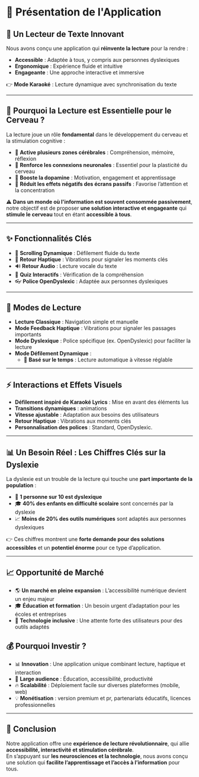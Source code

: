 # 📖 Présentation de l'Application

## 🚀 Un Lecteur de Texte Innovant
Nous avons conçu une application qui **réinvente la lecture** pour la rendre :
- **Accessible** : Adaptée à tous, y compris aux personnes dyslexiques
- **Ergonomique** : Expérience fluide et intuitive
- **Engageante** : Une approche interactive et immersive

👉 **Mode Karaoké** : Lecture dynamique avec synchronisation du texte

---

## 🧠 Pourquoi la Lecture est Essentielle pour le Cerveau ?
La lecture joue un rôle **fondamental** dans le développement du cerveau et la stimulation cognitive :
- 📖 **Active plusieurs zones cérébrales** : Compréhension, mémoire, réflexion  
- 🧬 **Renforce les connexions neuronales** : Essentiel pour la plasticité du cerveau  
- 🔋 **Booste la dopamine** : Motivation, engagement et apprentissage  
- 🧠 **Réduit les effets négatifs des écrans passifs** : Favorise l’attention et la concentration  

⚠️ **Dans un monde où l'information est souvent consommée passivement**, notre objectif est de proposer **une solution interactive et engageante** qui **stimule le cerveau** tout en étant **accessible à tous**.

---

## ✨ Fonctionnalités Clés
- 📜 **Scrolling Dynamique** : Défilement fluide du texte  
- 📱 **Retour Haptique** : Vibrations pour signaler les moments clés  
- 🔊 **Retour Audio** : Lecture vocale du texte  
- 📝 **Quiz Interactifs** : Vérification de la compréhension  
- 👓 **Police OpenDyslexic** : Adaptée aux personnes dyslexiques  

---

## 📌 Modes de Lecture

- **Lecture Classique** : Navigation simple et manuelle  
- **Mode Feedback Haptique** : Vibrations pour signaler les passages importants  
- **Mode Dyslexique** : Police spécifique (ex. OpenDyslexic) pour faciliter la lecture
- **Mode Défilement Dynamique** :
  - 📏 **Basé sur le temps** : Lecture automatique à vitesse réglable

---

## ⚡ Interactions et Effets Visuels
- **Défilement inspiré de Karaoké Lyrics** : Mise en avant des éléments lus  
- **Transitions dynamiques** : animations  
- **Vitesse ajustable** : Adaptation aux besoins des utilisateurs  
- **Retour Haptique** : Vibrations aux moments clés  
- **Personnalisation des polices** : Standard, OpenDyslexic.  

---

## 📊 Un Besoin Réel : Les Chiffres Clés sur la Dyslexie

La dyslexie est un trouble de la lecture qui touche une **part importante de la population** :

- 📌 **1 personne sur 10 est dyslexique**
- 🎓 **40% des enfants en difficulté scolaire** sont concernés par la dyslexie  
- 📈 **Moins de 20% des outils numériques** sont adaptés aux personnes dyslexiques   

👉 Ces chiffres montrent une **forte demande pour des solutions accessibles** et un **potentiel énorme** pour ce type d’application.

---

## 📈 Opportunité de Marché
- 🌎 **Un marché en pleine expansion** : L’accessibilité numérique devient un enjeu majeur
- 🎓 **Éducation et formation** : Un besoin urgent d’adaptation pour les écoles et entreprises
- 📱 **Technologie inclusive** : Une attente forte des utilisateurs pour des outils adaptés

## 💰 Pourquoi Investir ?
- 📊 **Innovation** : Une application unique combinant lecture, haptique et interaction  
- 🎯 **Large audience** : Éducation, accessibilité, productivité  
- 🔥 **Scalabilité** : Déploiement facile sur diverses plateformes (mobile, web)  
- 💡 **Monétisation** : version premium et pr, partenariats éducatifs, licences professionnelles

---

## 🚀 Conclusion
Notre application offre une **expérience de lecture révolutionnaire**, qui allie **accessibilité, interactivité et stimulation cérébrale**.  
En s’appuyant sur **les neurosciences et la technologie**, nous avons conçu une solution qui **facilite l’apprentissage et l’accès à l’information** pour tous.
